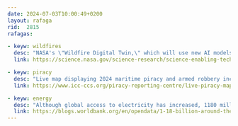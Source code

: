 ```yaml
---
date: 2024-07-03T10:00:49+0200
layout: rafaga
rid:  2815
rafagas:

- keyw: wildfires
  desc: "NASA's \"Wildfire Digital Twin,\" which will use new AI models and data transmission techniques for fire and smoke forecasting, will enhance the control and prediction of forest fires"
  link: https://science.nasa.gov/science-research/science-enabling-technology/nasa-wildfire-digital-twin-pioneers-new-ai-models-and-streaming-data-techniques-for-forecasting-fire-and-smoke/

- keyw: piracy
  desc: "Live map displaying 2024 maritime piracy and armed robbery incidents reported to the IMB's Piracy Information Center"
  link: https://www.icc-ccs.org/piracy-reporting-centre/live-piracy-map

- keyw: energy
  desc: "Although global access to electricity has increased, 1180 million people in remote areas still lack access to electricity."
  link: https://blogs.worldbank.org/en/opendata/1-18-billion-around-the-world-are-unable-to-use-electricity
---
```


